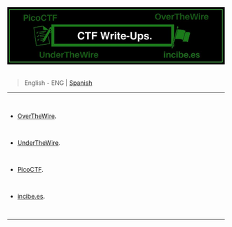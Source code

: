 <div align="center"> <img src="./resources/images/ctf_write-ups/ctf_write-up_banner_ENG.jpg"> </div>

<br>

> <p> <span> English - ENG </span> | <a href=https://github.com/frandausmeier/CTF_Write-Ups/blob/main/README.es.md> Spanish <a/> </p>

-----

<br>

- [OverTheWire](./OverTheWire/README.md).

<br>

- [UnderTheWire](./UnderTheWire/README.md).

<br>

- [PicoCTF](./PicoCTF/README.md).

<br>

- [incibe.es](./incibe.es/README.md).

<br>

-----
